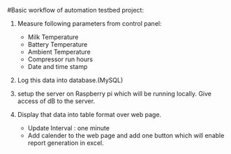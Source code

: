 #Basic workflow of automation testbed project:

1. Measure following parameters from control panel:
   * Milk Temperature
   * Battery Temperature
   * Ambient Temperature
   * Compressor run hours
   * Date and time stamp

2. Log this data into database.(MySQL)

3. setup the server on Raspberry pi which will be running locally. Give access of dB to the server.

4. Display that data into table format over web page.
   * Update Interval : one minute
   * Add calender to the web page and add one button which will enable report generation in excel.
